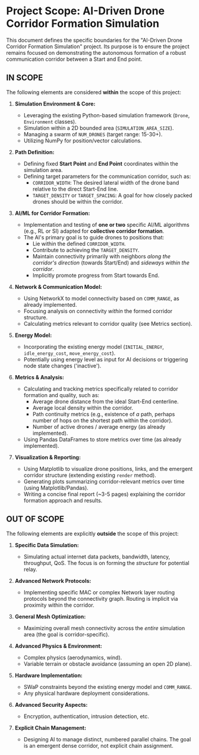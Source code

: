 # Project Scope: AI-Driven Drone Corridor Formation Simulation

This document defines the specific boundaries for the "AI-Driven Drone Corridor Formation Simulation" project. Its purpose is to ensure the project remains focused on demonstrating the autonomous formation of a robust communication corridor between a Start and End point.

## IN SCOPE

The following elements are considered **within** the scope of this project:

1.  **Simulation Environment & Core:**
    *   Leveraging the existing Python-based simulation framework (`Drone`, `Environment` classes).
    *   Simulation within a 2D bounded area (`SIMULATION_AREA_SIZE`).
    *   Managing a swarm of `NUM_DRONES` (target range: 15-30+).
    *   Utilizing NumPy for position/vector calculations.

2.  **Path Definition:**
    *   Defining fixed **Start Point** and **End Point** coordinates within the simulation area.
    *   Defining target parameters for the communication corridor, such as:
        *   `CORRIDOR_WIDTH`: The desired lateral width of the drone band relative to the direct Start-End line.
        *   `TARGET_DENSITY` or `TARGET_SPACING`: A goal for how closely packed drones should be within the corridor.

3.  **AI/ML for Corridor Formation:**
    *   Implementation and testing of **one or two** specific AI/ML algorithms (e.g., RL or SI) adapted for **collective corridor formation**.
    *   The AI's primary goal is to guide drones to positions that:
        *   Lie within the defined `CORRIDOR_WIDTH`.
        *   Contribute to achieving the `TARGET_DENSITY`.
        *   Maintain connectivity primarily with neighbors *along the corridor's direction* (towards Start/End) and *sideways within the corridor*.
        *   Implicitly promote progress from Start towards End.

4.  **Network & Communication Model:**
    *   Using NetworkX to model connectivity based on `COMM_RANGE`, as already implemented.
    *   Focusing analysis on connectivity *within* the formed corridor structure.
    *   Calculating metrics relevant to corridor quality (see Metrics section).

5.  **Energy Model:**
    *   Incorporating the existing energy model (`INITIAL_ENERGY`, `idle_energy_cost`, `move_energy_cost`).
    *   Potentially using energy level as input for AI decisions or triggering node state changes ('inactive').

6.  **Metrics & Analysis:**
    *   Calculating and tracking metrics specifically related to corridor formation and quality, such as:
        *   Average drone distance from the ideal Start-End centerline.
        *   Average local density within the corridor.
        *   Path continuity metrics (e.g., existence of *a* path, perhaps number of hops on the shortest path within the corridor).
        *   Number of active drones / average energy (as already implemented).
    *   Using Pandas DataFrames to store metrics over time (as already implemented).

7.  **Visualization & Reporting:**
    *   Using Matplotlib to visualize drone positions, links, and the emergent corridor structure (extending existing `render` method).
    *   Generating plots summarizing corridor-relevant metrics over time (using Matplotlib/Pandas).
    *   Writing a concise final report (~3-5 pages) explaining the corridor formation approach and results.

## OUT OF SCOPE

The following elements are explicitly **outside** the scope of this project:

1.  **Specific Data Simulation:**
    *   Simulating actual internet data packets, bandwidth, latency, throughput, QoS. The focus is on forming the *structure* for potential relay.

2.  **Advanced Network Protocols:**
    *   Implementing specific MAC or complex Network layer routing protocols beyond the connectivity graph. Routing is implicit via proximity within the corridor.

3.  **General Mesh Optimization:**
    *   Maximizing overall mesh connectivity across the *entire* simulation area (the goal is corridor-specific).

4.  **Advanced Physics & Environment:**
    *   Complex physics (aerodynamics, wind).
    *   Variable terrain or obstacle avoidance (assuming an open 2D plane).

5.  **Hardware Implementation:**
    *   SWaP constraints beyond the existing energy model and `COMM_RANGE`.
    *   Any physical hardware deployment considerations.

6.  **Advanced Security Aspects:**
    *   Encryption, authentication, intrusion detection, etc.

7.  **Explicit Chain Management:**
    *   Designing AI to manage distinct, numbered parallel chains. The goal is an emergent dense corridor, not explicit chain assignment.
